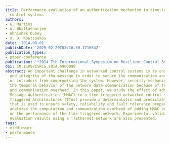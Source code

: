 ```yaml
---
title: Performance evaluation of an authentication mechanism in time-triggered networked
  control systems
authors:
- G. Martins
- A. Bhattacharjee
- Abhishek Dubey
- X. D. Koutsoukos
date: '2014-08-01'
publishDate: '2025-02-20T03:16:30.171654Z'
publication_types:
- paper-conference
publication: '*2014 7th International Symposium on Resilient Control Systems (ISRCS)*'
doi: 10.1109/ISRCS.2014.6900098
abstract: An important challenge in networked control systems is to ensure the confidentiality
  and integrity of the message in order to secure the communication and prevent attackers
  or intruders from compromising the system. However, security mechanisms may jeopardize
  the temporal behavior of the network data communication because of the computation
  and communication overhead. In this paper, we study the effect of adding Hash Based
  Message Authentication (HMAC) to a time-triggered networked control system. Time
  Triggered Architectures (TTAs) provide a deterministic and predictable timing behavior
  that is used to ensure safety, reliability and fault tolerance properties. The paper
  analyzes the computation and communication overhead of adding HMAC and the impact
  on the performance of the time-triggered network. Experimental validation and performance
  evaluation results using a TTEthernet network are also presented.
tags:
- middleware
- performance
---
```

